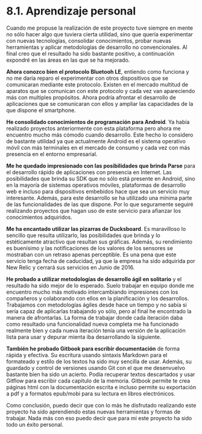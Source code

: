 # 8.1. Aprendizaje personal

Cuando me propuse la realización de este proyecto tuve siempre en mente no sólo hacer algo que tuviera cierta utilidad, sino que quería experimentar con nuevas tecnologías, consolidar conocimientos, probar nuevas herramientas y aplicar metodologías de desarrollo no convencionales. Al final creo que el resultado ha sido bastante positivo, a continuación expondré en las áreas en las que se ha mejorado.

**Ahora conozco bien el protocolo Bluetooh LE**, entiendo como funciona y no me daría reparo el experimentar con otros dispositivos que se comunicaran mediante este protocolo. Existen en el mercado multitud de aparatos que se comunican con este protocolo y cada vez van apareciendo más con multiples propósitos. Ahora podría afrontar el desarrollo de aplicaciones que se comunicaran con ellos y ampliar las capacidades de la que dispone el smartphone.

**He consolidado conocimientos de programación para Android**. Ya había realizado proyectos anteriormente con esta plataforma pero ahora me encuentro mucho más cómodo cuando desarrollo. Este hecho lo considero de bastante utilidad ya que actualmente Android es el sistema operativo móvil con más terminales en el mercado de consumo y cada vez con más presencia en el entorno empresarial.

**Me he quedado impresionado con las posibilidades que brinda Parse** para el desarrollo rápido de aplicaciones con presencia en Internet. Las posibilidades que brinda su SDK que no sólo está presente en Android, sino en la mayoría de sistemas operativos móviles, plataformas de desarrollo web e incluso para dispositivos embebidos hace que sea un servicio muy interesante. Además, para este desarrollo se ha utilizado una mínima parte de las funcionalidades de las que dispone. Por lo que seguramente seguiré realizando proyectos que hagan uso de este servicio para afianzar los conocimientos adquiridos.

**Me ha encantado utilizar las pizarras de Ducksboard**. Es maravilloso lo sencillo que resulta utilizarlo, las posibilidades que brinda y lo estéticamente atractivo que resultan sus gráficas. Además, su rendimiento es buenísimo y las notificaciones de los valores de los sensores se mostraban con un retraso apenas perceptible. Es una pena que este servicio tenga fecha de caducidad, ya que la empresa ha sido adquirida por New Relic y cerrará sus servicios en Junio de 2016.

**He probado a utilizar metodologías de desarrollo ágil en solitario** y el resultado ha sido mejor de lo esperado. Suelo trabajar en equipo donde me encuentro mucho más motivado intercambiando impresiones con los compañeros y colaborando con ellos en la planificación y los desarrollos. Trabajamos con metodologías ágiles desde hace un tiempo y no sabía si sería capaz de aplicarlas trabajando yo sólo, pero al final he encontrado la manera de afrontarlas. La forma de trabajar donde cada iteración daba como resultado una funcionalidad nueva completa me ha funcionado realmente bien y cada nueva iteración tenía una versión de la aplicación lista para usar y depurar mienta iba desarrollando la siguiente.

**También he probado Gitbook para escribir documentación** de forma rápida y efectiva. Su escritura usando sintaxis Markdown para el formateado y estilo de los textos ha sido muy sencilla de usar. Además, su guardado y control de versiones usando Git con el que me desenvuelvo bastante bien ha sido un acierto. Podía recuperar textos descartados y usar Gitflow para escribir cada capitulo de la memoria. Gitbook permite te crea páginas html con la documentación escrita e incluso permite su exportación a pdf y a formatos epub/mobi para su lectura en libros electrónicos.

Como conclusión, puedo decir que con lo más he disfrutado realizando este proyecto ha sido aprendiendo estas nuevas herramientas y formas de trabajar. Nada más con eso puedo decir que para mi este proyecto ha sido todo un éxito personal.